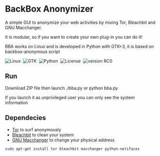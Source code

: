 BackBox Anonymizer
==============

A simple GUI to anonymize your web activities by mixing Tor, Bleachbit and GNU Macchanger. <br />

It is modular, so if you want to create your own plug-in you can do it! <br />

BBA works on Linux and is developed in Python with GTK+3, it is based on backbox-anonymous script

![Linux](http://img.shields.io/badge/OS-Linux-blue.svg)&nbsp; 
![GTK](http://img.shields.io/badge/GUI-GTK-yellow.svg)&nbsp; 
![Python](http://img.shields.io/badge/Language-Python-green.svg)&nbsp; 
![License](http://img.shields.io/badge/License-GNU_GPL_2.0-red.svg)&nbsp; 
![version RC0](http://img.shields.io/badge/Version-RC0-lightgrey.svg)&nbsp; 

Run
--------------
Download ZIP file then launch ./bba.py or python bba.py

If you launch it as unprivileged user you can only see the system information 

Dependecies
--------------
* [Tor](https://www.torproject.org/) to surf anonymously
* [Bleachbit](http://bleachbit.sourceforge.net/) to clean your system
* [GNU Macchanger](http://www.gnu.org/software/macchanger/) to change your physical address
```sh
sudo apt-get install tor bleachbit macchanger python-netifaces
```

